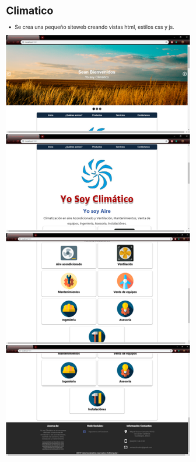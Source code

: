 # Climatico

- Se crea una pequeño siteweb creando vistas html, estilos css y js.

![Vistas](https://github.com/AlfredoCU/Climatico/blob/master/Vistas/1.png)
![Vistas](https://github.com/AlfredoCU/Climatico/blob/master/Vistas/2.png)
![Vistas](https://github.com/AlfredoCU/Climatico/blob/master/Vistas/3.png)
![Vistas](https://github.com/AlfredoCU/Climatico/blob/master/Vistas/4.png)

